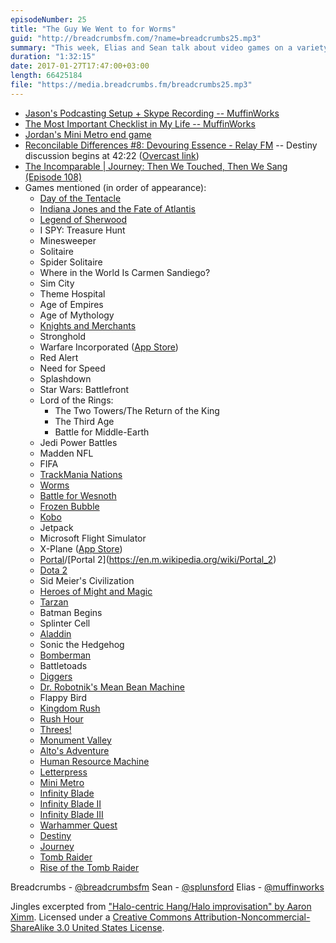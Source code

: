 ```yaml
---
episodeNumber: 25
title: "The Guy We Went to for Worms"
guid: "http://breadcrumbsfm.com/?name=breadcrumbs25.mp3"
summary: "This week, Elias and Sean talk about video games on a variety of console/computer/handheld systems—starting with games they grew up with, and then talking about what they're playing now."
duration: "1:32:15"
date: 2017-01-27T17:47:00+03:00
length: 66425184
file: "https://media.breadcrumbs.fm/breadcrumbs25.mp3"
---
```


- [ Jason's Podcasting Setup + Skype Recording -- MuffinWorks](http://www.muffin.works/blog/2017/01/19/jasons-podcasting-setup-skype-recording/)
- [ The Most Important Checklist in My Life -- MuffinWorks](http://www.muffin.works/blog/2016/08/01/the-most-important-checklist-in-my-life/)
- [Jordan's Mini Metro end game](http://d.pr/i/iDXj)
- [Reconcilable Differences #8: Devouring Essence - Relay FM](https://www.relay.fm/rd/8) -- Destiny discussion begins at 42:22 ([Overcast link](https://overcast.fm/+EtBpePCGM/42:22))
- [The Incomparable | Journey: Then We Touched, Then We Sang (Episode 108)](https://www.theincomparable.com/theincomparable/108/)
- Games mentioned (in order of appearance): 
    - [Day of the Tentacle](http://en.m.wikipedia.org/wiki/Day_of_the_Tentacle)
    - [ Indiana Jones and the Fate of Atlantis](http://en.m.wikipedia.org/wiki/Indiana_Jones_and_the_Fate_of_Atlantis)
    - [ Legend of Sherwood](http://en.m.wikipedia.org/wiki/Robin_Hood:_The_Legend_of_Sherwood)
    - I SPY: Treasure Hunt
    - Minesweeper
    - Solitaire
    - Spider Solitaire
    - Where in the World Is Carmen Sandiego?
    - Sim City
    - Theme Hospital
    - Age of Empires
    - Age of Mythology
    - [ Knights and Merchants](http://en.m.wikipedia.org/wiki/Knights_and_Merchants:_The_Shattered_Kingdom)
    - Stronghold
    - Warfare Incorporated ([App Store](https://geo.itunes.apple.com/us/app/warfare-incorporated/id298748403))
    - Red Alert
    - Need for Speed
    - Splashdown
    - Star Wars: Battlefront
    - Lord of the Rings: 
        - The Two Towers/The Return of the King
        - The Third Age
        - Battle for Middle-Earth
    - Jedi Power Battles
    - Madden NFL
    - FIFA
    - [TrackMania Nations](https://en.wikipedia.org/wiki/TrackMania)
    - [Worms](https://en.wikipedia.org/wiki/Worms_\(series\))
    - [Battle for Wesnoth](https://www.wesnoth.org/)
    - [Frozen Bubble](http://www.frozen-bubble.org/)
    - [Kobo](http://www.olofson.net/kobodl/)
    - Jetpack
    - Microsoft Flight Simulator
    - X-Plane ([App Store](https://geo.itunes.apple.com/us/app/x-plane-10-flight-simulator/id566661426))
    - [Portal](https://en.wikipedia.org/wiki/Portal_\(video_game\))/[Portal 2](https://en.m.wikipedia.org/wiki/Portal_2)
    - [Dota 2](https://en.m.wikipedia.org/wiki/Dota_2)
    - Sid Meier's Civilization
    - [Heroes of Might and Magic](https://en.m.wikipedia.org/wiki/Heroes_of_Might_and_Magic)
    - [Tarzan](http://en.m.wikipedia.org/wiki/Disney's_Tarzan_\(video_game\))
    - Batman Begins
    - Splinter Cell
    - [Aladdin](http://en.m.wikipedia.org/wiki/Diggers_\(video_game\))
    - Sonic the Hedgehog
    - [Bomberman](https://en.m.wikipedia.org/wiki/Bomberman)
    - Battletoads
    - [Diggers](http://en.m.wikipedia.org/wiki/Diggers_\(video_game\))
    - [Dr. Robotnik's Mean Bean Machine](http://en.m.wikipedia.org/wiki/Dr._Robotnik's_Mean_Bean_Machine)
    - Flappy Bird
    - [Kingdom Rush](https://geo.itunes.apple.com/us/app/kingdom-rush/id516378985)
    - [Rush Hour](https://geo.itunes.apple.com/us/app/rush-hour/id336542036)
    - [Threes!](https://geo.itunes.apple.com/us/app/threes!/id779157948)
    - [Monument Valley](https://geo.itunes.apple.com/us/app/monument-valley/id728293409)
    - [Alto's Adventure](https://geo.itunes.apple.com/us/app/altos-adventure/id950812012)
    - [ Human Resource Machine](https://geo.itunes.apple.com/us/app/human-resource-machine/id1005098334)
    - [ Letterpress](https://geo.itunes.apple.com/us/app/letterpress-word-game/id526619424)
    - [Mini Metro](https://geo.itunes.apple.com/us/app/mini-metro/id837860959)
    - [Infinity Blade](https://geo.itunes.apple.com/us/app/infinity-blade/id387428400)
    - [ Infinity Blade II](https://geo.itunes.apple.com/us/app/infinity-blade-ii/id447689011)
    - [ Infinity Blade III](https://geo.itunes.apple.com/us/app/infinity-blade-iii/id610003290)
    - [Warhammer Quest](https://geo.itunes.apple.com/us/app/warhammer-quest/id573516833)
    - [ Destiny](https://store.playstation.com/#!/en-us/games/destiny-the-collection/cid=UP0002-CUSA00219_00-DSTCOLLECTION001)
    - [ Journey](https://store.playstation.com/#!/en-us/games/journey/cid=UP9000-CUSA00694_00-JOURNEYPS4061115)
    - [ Tomb Raider](https://store.playstation.com/#!/en-us/games/tomb-raider-definitive-edition/cid=UP0082-CUSA00107_00-000000TOMBRAIDER)
    - [ Rise of the Tomb Raider](https://store.playstation.com/#!/en-us/games/rise-of-the-tomb-raider-20-year-celebration/cid=UP0082-CUSA05794_00-RISEOFTOMBRAIDER)

Breadcrumbs - [@breadcrumbsfm](https://twitter.com/breadcrumbsfm) Sean - [@splunsford](https://twitter.com/splunsford) Elias - [@muffinworks](https://twitter.com/muffinworks)

Jingles excerpted from [ "Halo-centric Hang/Halo improvisation" by Aaron Ximm](http://freemusicarchive.org/music/aaron_ximm/handpans_and_the_hang/). Licensed under a [Creative Commons Attribution-Noncommercial-ShareAlike 3.0 United States License](http://creativecommons.org/licenses/by-nc-sa/3.0/us/).